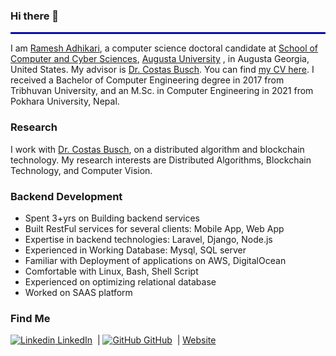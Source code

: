 ### Hi there 👋
<hr style="border:1px solid blue"> </hr>

<!--
**adhikarir/adhikarir** is a ✨ _special_ ✨ repository because its `README.md` (this file) appears on your GitHub profile.

Here are some ideas to get you started:

 - 🔭 I’m currently working on Sanima Bank as a software Engineer
- 🌱 I’m currently learning ...
- 👯 I’m looking to collaborate on ...
- 🤔 I’m looking for help with ...
- 💬 Ask me about ...
- 📫 How to reach me: ...
- 😄 Pronouns: ...
- ⚡ Fun fact: ...
-->
I am [Ramesh Adhikari](https://ramesh-adhikari.github.io/), a computer science doctoral candidate at [School of Computer and Cyber Sciences](https://www.augusta.edu/ccs/), [Augusta University](https://www.augusta.edu/) , in Augusta Georgia, United States. My advisor is [Dr. Costas Busch](https://scholar.google.com/citations?user=VxzBbI0AAAAJ&hl=en). You can find [my CV here](https://ramesh-adhikari.github.io/assets/documents/Ramesh_Adhikari_CV.pdf). I received a Bachelor of Computer Engineering degree in 2017 from Tribhuvan University, and an M.Sc. in Computer Engineering in 2021 from Pokhara University, Nepal.

### Research
I work with [Dr. Costas Busch](https://scholar.google.com/citations?user=VxzBbI0AAAAJ&hl=en), on a distributed algorithm and blockchain technology. My research interests are Distributed Algorithms, Blockchain Technology, and Computer Vision.


### Backend Development
* Spent 3+yrs on Building backend services
* Built RestFul services for several clients: Mobile App, Web App
* Expertise in backend technologies: Laravel, Django, Node.js
* Experienced in Working Database: Mysql, SQL server
* Familiar with Deployment of applications on AWS, DigitalOcean
* Comfortable with Linux, Bash, Shell Script
* Experienced on optimizing relational database
* Worked on SAAS platform

### Find Me
[![Linkedin](https://i.stack.imgur.com/gVE0j.png) LinkedIn](https://www.linkedin.com/in/adramesh/)
&nbsp;|
[![GitHub](https://i.stack.imgur.com/tskMh.png) GitHub](https://github.com/ramesh-adhikari)
&nbsp;|
[Website](https://ramesh-adhikari.github.io/)
